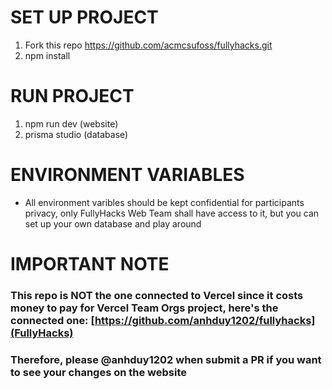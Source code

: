 # SET UP PROJECT

1. Fork this repo https://github.com/acmcsufoss/fullyhacks.git
2. npm install

# RUN PROJECT

1. npm run dev (website)
2. prisma studio (database)

# ENVIRONMENT VARIABLES

- All environment varibles should be kept confidential for participants privacy, only FullyHacks Web Team shall have access to it, but you can set up your own database and play around

# IMPORTANT NOTE

### This repo is NOT the one connected to Vercel since it costs money to pay for Vercel Team Orgs project, here's the connected one: [https://github.com/anhduy1202/fullyhacks](FullyHacks)

### Therefore, please @anhduy1202 when submit a PR if you want to see your changes on the website
